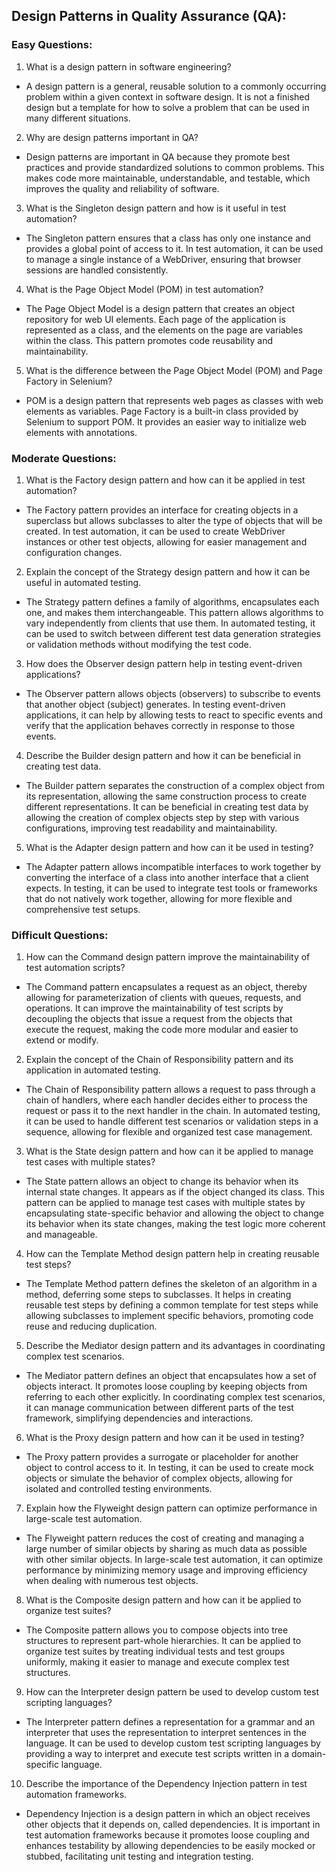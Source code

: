 ## Design Patterns in Quality Assurance (QA):

### Easy Questions:
1. What is a design pattern in software engineering?

 - A design pattern is a general, reusable solution to a commonly occurring problem within a given context in software design. It is not a finished design but a template for how to solve a problem that can be used in many different situations.

2. Why are design patterns important in QA?

 - Design patterns are important in QA because they promote best practices and provide standardized solutions to common problems. This makes code more maintainable, understandable, and testable, which improves the quality and reliability of software.

3. What is the Singleton design pattern and how is it useful in test automation?

 - The Singleton pattern ensures that a class has only one instance and provides a global point of access to it. In test automation, it can be used to manage a single instance of a WebDriver, ensuring that browser sessions are handled consistently.

4. What is the Page Object Model (POM) in test automation?

 - The Page Object Model is a design pattern that creates an object repository for web UI elements. Each page of the application is represented as a class, and the elements on the page are variables within the class. This pattern promotes code reusability and maintainability.

5. What is the difference between the Page Object Model (POM) and Page Factory in Selenium?

 - POM is a design pattern that represents web pages as classes with web elements as variables. Page Factory is a built-in class provided by Selenium to support POM. It provides an easier way to initialize web elements with annotations.

### Moderate Questions:
1. What is the Factory design pattern and how can it be applied in test automation?

 - The Factory pattern provides an interface for creating objects in a superclass but allows subclasses to alter the type of objects that will be created. In test automation, it can be used to create WebDriver instances or other test objects, allowing for easier management and configuration changes.

2. Explain the concept of the Strategy design pattern and how it can be useful in automated testing.

 - The Strategy pattern defines a family of algorithms, encapsulates each one, and makes them interchangeable. This pattern allows algorithms to vary independently from clients that use them. In automated testing, it can be used to switch between different test data generation strategies or validation methods without modifying the test code.

3. How does the Observer design pattern help in testing event-driven applications?

 - The Observer pattern allows objects (observers) to subscribe to events that another object (subject) generates. In testing event-driven applications, it can help by allowing tests to react to specific events and verify that the application behaves correctly in response to those events.

4. Describe the Builder design pattern and how it can be beneficial in creating test data.

 - The Builder pattern separates the construction of a complex object from its representation, allowing the same construction process to create different representations. It can be beneficial in creating test data by allowing the creation of complex objects step by step with various configurations, improving test readability and maintainability.

5. What is the Adapter design pattern and how can it be used in testing?

 - The Adapter pattern allows incompatible interfaces to work together by converting the interface of a class into another interface that a client expects. In testing, it can be used to integrate test tools or frameworks that do not natively work together, allowing for more flexible and comprehensive test setups.

### Difficult Questions:
1. How can the Command design pattern improve the maintainability of test automation scripts?

 - The Command pattern encapsulates a request as an object, thereby allowing for parameterization of clients with queues, requests, and operations. It can improve the maintainability of test scripts by decoupling the objects that issue a request from the objects that execute the request, making the code more modular and easier to extend or modify.

2. Explain the concept of the Chain of Responsibility pattern and its application in automated testing.

 - The Chain of Responsibility pattern allows a request to pass through a chain of handlers, where each handler decides either to process the request or pass it to the next handler in the chain. In automated testing, it can be used to handle different test scenarios or validation steps in a sequence, allowing for flexible and organized test case management.

3. What is the State design pattern and how can it be applied to manage test cases with multiple states?

 - The State pattern allows an object to change its behavior when its internal state changes. It appears as if the object changed its class. This pattern can be applied to manage test cases with multiple states by encapsulating state-specific behavior and allowing the object to change its behavior when its state changes, making the test logic more coherent and manageable.

4. How can the Template Method design pattern help in creating reusable test steps?

 - The Template Method pattern defines the skeleton of an algorithm in a method, deferring some steps to subclasses. It helps in creating reusable test steps by defining a common template for test steps while allowing subclasses to implement specific behaviors, promoting code reuse and reducing duplication.

5. Describe the Mediator design pattern and its advantages in coordinating complex test scenarios.

 - The Mediator pattern defines an object that encapsulates how a set of objects interact. It promotes loose coupling by keeping objects from referring to each other explicitly. In coordinating complex test scenarios, it can manage communication between different parts of the test framework, simplifying dependencies and interactions.

6. What is the Proxy design pattern and how can it be used in testing?

 - The Proxy pattern provides a surrogate or placeholder for another object to control access to it. In testing, it can be used to create mock objects or simulate the behavior of complex objects, allowing for isolated and controlled testing environments.

7. Explain how the Flyweight design pattern can optimize performance in large-scale test automation.

 - The Flyweight pattern reduces the cost of creating and managing a large number of similar objects by sharing as much data as possible with other similar objects. In large-scale test automation, it can optimize performance by minimizing memory usage and improving efficiency when dealing with numerous test objects.

8. What is the Composite design pattern and how can it be applied to organize test suites?

 - The Composite pattern allows you to compose objects into tree structures to represent part-whole hierarchies. It can be applied to organize test suites by treating individual tests and test groups uniformly, making it easier to manage and execute complex test structures.

9. How can the Interpreter design pattern be used to develop custom test scripting languages?

 - The Interpreter pattern defines a representation for a grammar and an interpreter that uses the representation to interpret sentences in the language. It can be used to develop custom test scripting languages by providing a way to interpret and execute test scripts written in a domain-specific language.

10. Describe the importance of the Dependency Injection pattern in test automation frameworks.

 - Dependency Injection is a design pattern in which an object receives other objects that it depends on, called dependencies. It is important in test automation frameworks because it promotes loose coupling and enhances testability by allowing dependencies to be easily mocked or stubbed, facilitating unit testing and integration testing.